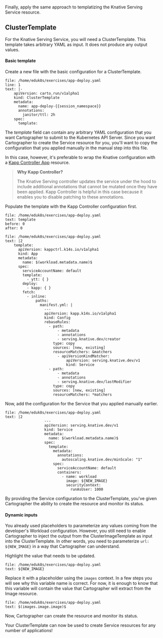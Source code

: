 Finally, apply the same approach to templatizing the Knative Serving Service resource.

## ClusterTemplate

For the Knative Serving Service, you will need a ClusterTemplate. This template takes arbitrary YAML as input. It does not produce any output values.

#### Basic template

Create a new file with the basic configuration for a ClusterTemplate.
```editor:insert-lines-before-line
file: /home/eduk8s/exercises/app-deploy.yaml
line: 1
text: |-
    apiVersion: carto.run/v1alpha1
    kind: ClusterTemplate
    metadata:
      name: app-deploy-{{session_namespace}}
      annotations:
        janitor/ttl: 2h
    spec:
      template:
```

The _template_ field can contain any arbitrary YAML configuration that you want Cartographer to submit to the Kubernetes API Server.
Since you want Cartographer to create the Service resource for you, you'll want to copy the configuration that you applied manually in the manual step into this file.

In this case, however, it's preferable to wrap the Knative configuration with a [Kapp Controller App](https://carvel.dev/kapp-controller/docs/v0.38.0/app-overview) resource.

> **Why Kapp Controller?**
>
> The Knative Serving controller updates the service under the hood to include additional annotations that cannot be mutated once they have been applied.
> Kapp Controller is helpful in this case because it enables you to disable patching to these annotations.

Populate the template with the Kapp Controller configuration first.
```editor:select-matching-text
file: /home/eduk8s/exercises/app-deploy.yaml
text: template
before: 0
after: 0
```

```editor:replace-text-selection
file: /home/eduk8s/exercises/app-deploy.yaml
text: |2
    template:
      apiVersion: kappctrl.k14s.io/v1alpha1
      kind: App
      metadata:
        name: $(workload.metadata.name)$
      spec:
        serviceAccountName: default
        template:
          - ytt: { }
        deploy:
          - kapp: { }
        fetch:
          - inline:
              paths:
                manifest.yml: |
                  ---
                  apiVersion: kapp.k14s.io/v1alpha1
                  kind: Config
                  rebaseRules:
                    - path:
                        - metadata
                        - annotations
                        - serving.knative.dev/creator
                      type: copy
                      sources: [new, existing]
                      resourceMatchers: &matchers
                        - apiVersionKindMatcher:
                            apiVersion: serving.knative.dev/v1
                            kind: Service
                    - path:
                        - metadata
                        - annotations
                        - serving.knative.dev/lastModifier
                      type: copy
                      sources: [new, existing]
                      resourceMatchers: *matchers
```

Now, add the configuration for the Service that you applied manually earlier.

```editor:append-lines-to-file
file: /home/eduk8s/exercises/app-deploy.yaml
text: |2
                  ---
                  apiVersion: serving.knative.dev/v1
                  kind: Service
                  metadata:
                    name: $(workload.metadata.name)$
                  spec:
                    template:
                      metadata:
                        annotations:
                          autoscaling.knative.dev/minScale: "1"
                      spec:
                        serviceAccountName: default
                        containers:
                          - name: workload
                            image: ${NEW_IMAGE}
                            securityContext:
                              runAsUser: 1000
```

By providing the Service configuration to the ClusterTemplate, you've given Cartographer the ability to create the resource and monitor its status.

#### Dynamic inputs

You already used placeholders to parameterize any values coming from the developer's Workload configuration.
However, you still need to enable Cartographer to inject the output from the ClusterImageTemplate as input into the ClusterTemplate.
In other words, you need to parameterize `url: ${NEW_IMAGE}` in a way that Cartographer can understand.

Highlight the value that needs to be updated.
```editor:select-matching-text
file: /home/eduk8s/exercises/app-deploy.yaml
text: ${NEW_IMAGE}
```

Replace it with a placeholder using the `images` context.
In a few steps you will see why this variable name is correct.
For now, it is enough to know that this variable will contain the value that Cartographer will extract from the Image resource.
```editor:replace-text-selection
file: /home/eduk8s/exercises/app-deploy.yaml
text: $(images.image.image)$
```

Now, Cartographer can create the resource and monitor its status.

Your ClusterTemplate can now be used to create Service resources for any number of applications!
